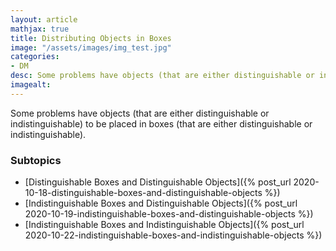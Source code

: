 ```yaml
---
layout: article
mathjax: true
title: Distributing Objects in Boxes
image: "/assets/images/img_test.jpg"
categories:
- DM
desc: Some problems have objects (that are either distinguishable or indistinguishable) to be placed in boxes (that are either distinguishable or indistinguishable). 
imagealt: 
---
```


Some problems have objects (that are either distinguishable or indistinguishable) to be placed in boxes (that are either distinguishable or indistinguishable).

### Subtopics
- [Distinguishable Boxes and Distinguishable Objects]({% post_url 2020-10-18-distinguishable-boxes-and-distinguishable-objects %})
- [Indistinguishable Boxes and Distinguishable Objects]({% post_url 2020-10-19-indistinguishable-boxes-and-distinguishable-objects %})
- [Indistinguishable Boxes and Indistinguishable Objects]({% post_url 2020-10-22-indistinguishable-boxes-and-indistinguishable-objects %})